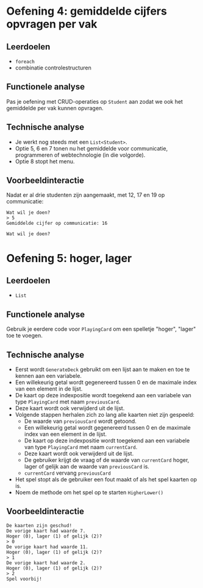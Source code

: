 # Oefening 4: gemiddelde cijfers opvragen per vak

## Leerdoelen

* `foreach`
* combinatie controlestructuren

## Functionele analyse

Pas je oefening met CRUD-operaties op `Student` aan zodat we ook het gemiddelde per vak kunnen opvragen.

## Technische analyse

- Je werkt nog steeds met een `List<Student>`.
- Optie 5, 6 en 7 tonen nu het gemiddelde voor communicatie, programmeren of webtechnologie (in die volgorde).
- Optie 8 stopt het menu.

## Voorbeeldinteractie
Nadat er al drie studenten zijn aangemaakt, met 12, 17 en 19 op communicatie:

```text
Wat wil je doen?
> 5
Gemiddelde cijfer op communicatie: 16

Wat wil je doen?
```

# Oefening 5: hoger, lager

## Leerdoelen

* `List`

## Functionele analyse

Gebruik je eerdere code voor `PlayingCard` om een spelletje "hoger", "lager" toe te voegen.

## Technische analyse

- Eerst wordt `GenerateDeck` gebruikt om een lijst aan te maken en toe te kennen aan een variabele.
- Een willekeurig getal wordt gegenereerd tussen 0 en de maximale index van een element in de lijst.
- De kaart op deze indexpositie wordt toegekend aan een variabele van type `PlayingCard` met naam `previousCard`.
- Deze kaart wordt ook verwijderd uit de lijst.
- Volgende stappen herhalen zich zo lang alle kaarten niet zijn gespeeld:
  - De waarde van `previousCard` wordt getoond.
  - Een willekeurig getal wordt gegenereerd tussen 0 en de maximale index van een element in de lijst.
  - De kaart op deze indexpositie wordt toegekend aan een variabele van type `PlayingCard` met naam `currentCard`.
  - Deze kaart wordt ook verwijderd uit de lijst.
  - De gebruiker krijgt de vraag of de waarde van `currentCard` hoger, lager of gelijk aan de waarde van `previousCard` is.
  - `currentCard` vervang `previousCard`
- Het spel stopt als de gebruiker een fout maakt of als het spel kaarten op is.
- Noem de methode om het spel op te starten `HigherLower()`

## Voorbeeldinteractie

```text
De kaarten zijn geschud!
De vorige kaart had waarde 7.
Hoger (0), lager (1) of gelijk (2)?
> 0
De vorige kaart had waarde 11.
Hoger (0), lager (1) of gelijk (2)?
> 1
De vorige kaart had waarde 2.
Hoger (0), lager (1) of gelijk (2)?
> 2
Spel voorbij!
```
